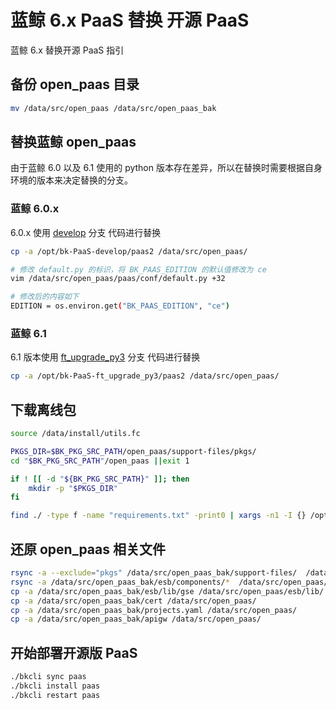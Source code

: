 # 蓝鲸 6.x PaaS 替换 开源 PaaS

蓝鲸 6.x 替换开源 PaaS 指引

## 备份 open_paas 目录
```bash
mv /data/src/open_paas /data/src/open_paas_bak
```
## 替换蓝鲸 open_paas

由于蓝鲸 6.0 以及 6.1 使用的 python 版本存在差异，所以在替换时需要根据自身环境的版本来决定替换的分支。

### 蓝鲸 6.0.x

6.0.x 使用 [develop](https://github.com/Tencent/bk-PaaS/tree/develop) 分支 代码进行替换
```bash
cp -a /opt/bk-PaaS-develop/paas2 /data/src/open_paas/

# 修改 default.py 的标识，将 BK_PAAS_EDITION 的默认值修改为 ce
vim /data/src/open_paas/paas/conf/default.py +32

# 修改后的内容如下
EDITION = os.environ.get("BK_PAAS_EDITION", "ce")
```

### 蓝鲸 6.1

6.1 版本使用 [ft_upgrade_py3](https://github.com/Tencent/bk-PaaS/tree/ft_upgrade_py3) 分支 代码进行替换

```bash
cp -a /opt/bk-PaaS-ft_upgrade_py3/paas2 /data/src/open_paas/
```

## 下载离线包

```bash
source /data/install/utils.fc

PKGS_DIR=$BK_PKG_SRC_PATH/open_paas/support-files/pkgs/
cd "$BK_PKG_SRC_PATH"/open_paas ||exit 1

if ! [[ -d "${BK_PKG_SRC_PATH}" ]]; then
    mkdir -p "$PKGS_DIR"
fi

find ./ -type f -name "requirements.txt" -print0 | xargs -n1 -I {} /opt/py36_e/bin/pip download -r {} -d $PKGS_DIR
```

## 还原 open_paas 相关文件

```bash
rsync -a --exclude="pkgs" /data/src/open_paas_bak/support-files/  /data/src/open_paas/support-files/
rsync -a /data/src/open_paas_bak/esb/components/*  /data/src/open_paas/esb/components/
cp -a /data/src/open_paas_bak/esb/lib/gse /data/src/open_paas/esb/lib/
cp -a /data/src/open_paas_bak/cert /data/src/open_paas/
cp -a /data/src/open_paas_bak/projects.yaml /data/src/open_paas/
cp -a /data/src/open_paas_bak/apigw /data/src/open_paas/
```

## 开始部署开源版 PaaS

```bash
./bkcli sync paas
./bkcli install paas
./bkcli restart paas
```